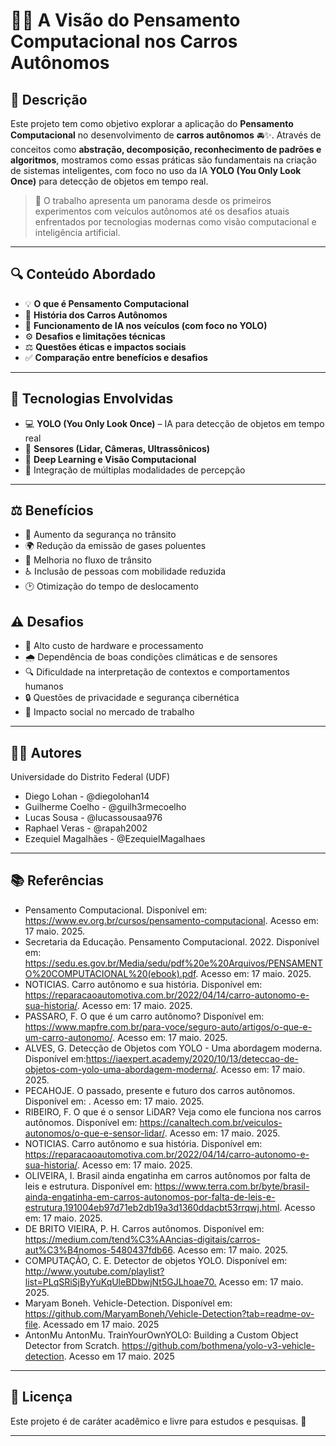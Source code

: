 # 🚗🤖 A Visão do Pensamento Computacional nos Carros Autônomos

## 📝 Descrição

Este projeto tem como objetivo explorar a aplicação do **Pensamento Computacional** no desenvolvimento de **carros autônomos** 🚘✨. Através de conceitos como **abstração, decomposição, reconhecimento de padrões e algoritmos**, mostramos como essas práticas são fundamentais na criação de sistemas inteligentes, com foco no uso da IA **YOLO (You Only Look Once)** para detecção de objetos em tempo real. 

> 🚦 O trabalho apresenta um panorama desde os primeiros experimentos com veículos autônomos até os desafios atuais enfrentados por tecnologias modernas como visão computacional e inteligência artificial.

---

## 🔍 Conteúdo Abordado

* 💡 **O que é Pensamento Computacional**
* 🚗 **História dos Carros Autônomos**
* 🤖 **Funcionamento de IA nos veículos (com foco no YOLO)**
* ⚙️ **Desafios e limitações técnicas**
* ⚖️ **Questões éticas e impactos sociais**
* ✅ **Comparação entre benefícios e desafios**

---

## 🧠 Tecnologias Envolvidas

* 💻 **YOLO (You Only Look Once)** – IA para detecção de objetos em tempo real
* 📡 **Sensores (Lidar, Câmeras, Ultrassônicos)**
* 🧠 **Deep Learning e Visão Computacional**
* 🔗 Integração de múltiplas modalidades de percepção

---

## ⚖️ Benefícios

* 🔐 Aumento da segurança no trânsito
* 🌍 Redução da emissão de gases poluentes
* 🚦 Melhoria no fluxo de trânsito
* ♿ Inclusão de pessoas com mobilidade reduzida
* 🕑 Otimização do tempo de deslocamento

## ⚠️ Desafios

* 🚀 Alto custo de hardware e processamento
* 🌧️ Dependência de boas condições climáticas e de sensores
* 🔍 Dificuldade na interpretação de contextos e comportamentos humanos
* 🔒 Questões de privacidade e segurança cibernética
* 👥 Impacto social no mercado de trabalho

---

## 👨‍💻 Autores
Universidade do Distrito Federal (UDF)
* Diego Lohan - @diegolohan14
* Guilherme Coelho - @guilh3rmecoelho
* Lucas Sousa - @lucassousaa976
* Raphael Veras - @rapah2002
* Ezequiel Magalhães - @EzequielMagalhaes

---

## 📚 Referências

* Pensamento Computacional. Disponível em: <https://www.ev.org.br/cursos/pensamento-computacional>. Acesso em: 17 maio. 2025.
* Secretaria da Educação. Pensamento Computacional. 2022. Disponível em: <https://sedu.es.gov.br/Media/sedu/pdf%20e%20Arquivos/PENSAMENTO%20COMPUTACIONAL%20(ebook).pdf>. Acesso em: 17 maio. 2025.
* NOTICIAS. Carro autônomo e sua história. Disponível em: <https://reparacaoautomotiva.com.br/2022/04/14/carro-autonomo-e-sua-historia/>. Acesso em: 17 maio. 2025.
* PASSARO, F. O que é um carro autônomo? Disponível em: <https://www.mapfre.com.br/para-voce/seguro-auto/artigos/o-que-e-um-carro-autonomo/>. Acesso em: 17 maio. 2025.
* ALVES, G. Detecção de Objetos com YOLO - Uma abordagem moderna. Disponível em:<https://iaexpert.academy/2020/10/13/deteccao-de-objetos-com-yolo-uma-abordagem-moderna/>. Acesso em: 17 maio. 2025.
* PECAHOJE. O passado, presente e futuro dos carros autônomos. Disponível em: . Acesso em: 17 maio. 2025.
* RIBEIRO, F. O que é o sensor LiDAR? Veja como ele funciona nos carros autônomos. Disponível em: <https://canaltech.com.br/veiculos-autonomos/o-que-e-sensor-lidar/>. Acesso em: 17 maio. 2025.
* NOTICIAS. Carro autônomo e sua história. Disponível em: <https://reparacaoautomotiva.com.br/2022/04/14/carro-autonomo-e-sua-historia/>. Acesso em: 17 maio. 2025.
* OLIVEIRA, I. Brasil ainda engatinha em carros autônomos por falta de leis e estrutura. Disponível em: <https://www.terra.com.br/byte/brasil-ainda-engatinha-em-carros-autonomos-por-falta-de-leis-e-estrutura,191004eb97d71eb2db19a3d1360ddacbt53rrqwj.html>. Acesso em: 17 maio. 2025.
* DE BRITO VIEIRA, P. H. Carros autônomos. Disponível em: <https://medium.com/tend%C3%AAncias-digitais/carros-aut%C3%B4nomos-5480437fdb66>. Acesso em: 17 maio. 2025.
* COMPUTAÇÃO, C. E. Detector de objetos YOLO. Disponível em: <http://www.youtube.com/playlist?list=PLqSRiSjByYuKqUleBDbwjNt5GJLhoae70.> Acesso em: 17 maio. 2025.
* Maryam Boneh. Vehicle-Detection. Disponível em: <https://github.com/MaryamBoneh/Vehicle-Detection?tab=readme-ov-file>. Acessado em 17 maio. 2025
* AntonMu AntonMu. TrainYourOwnYOLO: Building a Custom Object Detector from Scratch. <https://github.com/bothmena/yolo-v3-vehicle-detection>. Acesso em 17 maio. 2025


---

## 📜 Licença

Este projeto é de caráter acadêmico e livre para estudos e pesquisas. 🚀

---
